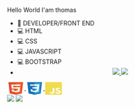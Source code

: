 Hello World I'am thomas

- 🌱 DEVELOPER/FRONT END
- 💻 HTML
- 💻 CSS
- 💻 JAVASCRIPT
- 💻 BOOTSTRAP
- <div align="center">
  <a href="https://github.com/thomascsantos">
  <img height="180em" src="https://github-readme-stats.vercel.app/api?username=thomascsantos&show_icons=true&theme=dark&include_all_commits=true&count_private=true"/>
  <img height="180em" src="https://github-readme-stats.vercel.app/api/top-langs/?username=thomascsantos&layout=compact&langs_count=7&theme=dark"/>
</div>
  <img align="center" alt="thomas-HTML" height="30" width="40" src="https://raw.githubusercontent.com/devicons/devicon/master/icons/html5/html5-original.svg">
  <img align="center" alt="thomas-CSS" height="30" width="40" src="https://raw.githubusercontent.com/devicons/devicon/master/icons/css3/css3-original.svg">
  <img align="center" alt="thomas-Js" height="30" width="40" src="https://raw.githubusercontent.com/devicons/devicon/master/icons/javascript/javascript-plain.svg">
 <br>
  <a href = "mailto:contatothomascsantos2@gmail.com"><img src="https://img.shields.io/badge/Gmail-D14836?style=for-the-badge&logo=gmail&logoColor=white" target="_blank"></a>
  <a href="https://www.linkedin.com/in/thomas-santos-57b466211/" target="_blank"><img src="https://img.shields.io/badge/-LinkedIn-%230077B5?style=for-the-badge&logo=linkedin&logoColor=white" target="_blank"></a>
